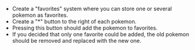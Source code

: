 - Create a "favorites" system where you can store one or several pokemon as favorites.
- Create a "*" button to the right of each pokemon.
- Pressing this button should add the pokemon to favorites.
- If you decided that only one favorite could be added, the old pokemon should be removed and replaced with the new one.